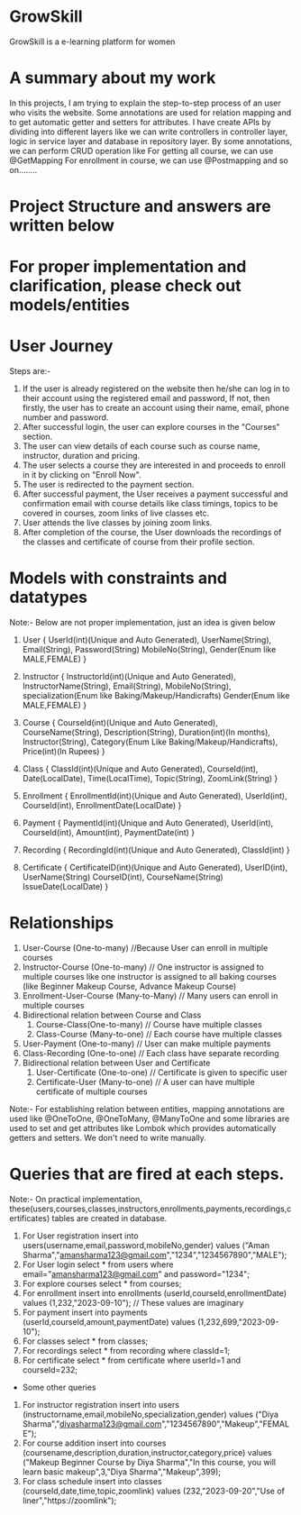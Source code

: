 # GrowSkill
GrowSkill is a e-learning platform for women

# A summary about my work
In this projects, I am trying to explain the step-to-step process of an user who visits the website. Some annotations are used for relation mapping and to get automatic getter and setters for attributes. I have create APIs by dividing into different layers like we can write controllers in controller layer, logic in service layer and database in repository layer.
By some annotations, we can perform CRUD operation like
For getting all course, we can use @GetMapping
For enrollment in course, we can use @Postmapping
and so on........

# Project Structure and answers are written below

# For proper implementation and clarification, please check out models/entities

# User Journey

Steps are:-
1. If the user is already registered on the website then he/she can log in to their account using the registered email and password,
   If not, then firstly, the user has to create an account using their name, email, phone number and password.
2. After successful login, the user can explore courses in the "Courses" section.
3. The user can view details of each course such as course name, instructor, duration and pricing.
4. The user selects a course they are interested in and proceeds to enroll in it by clicking on "Enroll Now".
5. The user is redirected to the payment section.
6. After successful payment, the User receives a payment successful and confirmation email with course details like class timings, topics to be covered in courses, zoom links of live classes etc.
7. User attends the live classes by joining zoom links.
8. After completion of the course, the User downloads the recordings of the classes and certificate of course from their profile section.




# Models with constraints and datatypes

Note:- Below are not proper implementation, just an idea is given below

1. User {
            UserId(int)(Unique and Auto Generated),
            UserName(String),
            Email(String),
            Password(String)
            MobileNo(String),
            Gender(Enum like MALE,FEMALE)
        }

2. Instructor {
                  InstructorId(int)(Unique and Auto Generated),
                  InstructorName(String),
                  Email(String),
                  MobileNo(String),
                  specialization(Enum like Baking/Makeup/Handicrafts)
                  Gender(Enum like MALE,FEMALE)
              }

3. Course {
             CourseId(int)(Unique and Auto Generated),
             CourseName(String),
             Description(String),
             Duration(int)(In months),
             Instructor(String),
             Category(Enum Like Baking/Makeup/Handicrafts),
             Price(int)(In Rupees)
          }

4. Class {
            ClassId(int)(Unique and Auto Generated),
            CourseId(int),
            Date(LocalDate),
            Time(LocalTime),
            Topic(String),
            ZoomLink(String)
         }

5. Enrollment {
                 EnrollmentId(int)(Unique and Auto Generated),
                 UserId(int),
                 CourseId(int),
                 EnrollmentDate(LocalDate)
              }

6. Payment {
              PaymentId(int)(Unique and Auto Generated),
              UserId(int),
              CourseId(int),
              Amount(int),
              PaymentDate(int)
           }

7. Recording {
                 RecordingId(int)(Unique and Auto Generated),
                 ClassId(int)
            }
   
9. Certificate {
                  CertificateID(int)(Unique and Auto Generated),
                  UserID(int),
                  UserName(String)
                  CourseID(int),
                  CourseName(String)
                  IssueDate(LocalDate)
               }




# Relationships

1. User-Course (One-to-many) //Because User can enroll in multiple courses
2. Instructor-Course (One-to-many) // One instructor is assigned to multiple courses like one instructor is assigned to all baking courses (like Beginner Makeup Course, Advance Makeup Course)
3. Enrollment-User-Course (Many-to-Many) // Many users can enroll in multiple courses
4. Bidirectional relation between Course and Class
    1. Course-Class(One-to-many) // Course have multiple classes
    2. Class-Course (Many-to-one) // Each course have multiple classes
5. User-Payment (One-to-many) // User can make multiple payments
6. Class-Recording (One-to-one) // Each class have separate recording
7. Bidirectional relation between User and Certificate
    1. User-Certificate (One-to-one) // Certificate is given to specific user
    2. Certificate-User (Many-to-one) // A user can have multiple certificate of multiple courses

Note:- For establishing relation between entities, mapping annotations are used like @OneToOne, @OneToMany, @ManyToOne and some libraries are used to set and get attributes like Lombok which provides automatically getters and setters. We don't need to write manually.





# Queries that are fired at each steps.

Note:- On practical implementation, these(users,courses,classes,instructors,enrollments,payments,recordings,certificates) tables are created in database.
1. For User registration
   insert into users(username,email,password,mobileNo,gender) values ("Aman Sharma","amansharma123@gmail.com","1234","1234567890","MALE");
2. For User login
   select * from users where email="amansharma123@gmail.com" and password="1234";
3. For explore courses
   select * from courses;
4. For enrollment
   insert into enrollments (userId,courseId,enrollmentDate) values (1,232,"2023-09-10"); // These values are imaginary
5. For payment
   insert into payments (userId,courseId,amount,paymentDate) values (1,232,699,"2023-09-10");
6. For classes
   select * from classes;
7. For recordings
   select * from recording where classId=1;
8. For certificate
   select * from certificate where userId=1 and courseId=232;

* Some other queries
1. For instructor registration
   insert into users (instructorname,email,mobileNo,specialization,gender) values ("Diya Sharma","diyasharma123@gmail.com","1234567890","Makeup","FEMALE");
2. For course addition
   insert into courses (coursename,description,duration,instructor,category,price) values ("Makeup Beginner Course by Diya Sharma","In this course, you will learn basic makeup",3,"Diya Sharma","Makeup",399);
3. For class schedule
   insert into classes (courseId,date,time,topic,zoomlink) values (232,"2023-09-20","Use of liner","https://zoomlink");



